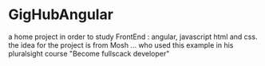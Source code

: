 # GigHubAngular
a  home project in order to study FrontEnd : angular, javascript html and css.
the idea for the project is from Mosh ... who used this example in his pluralsight course "Become fullscack developer"
